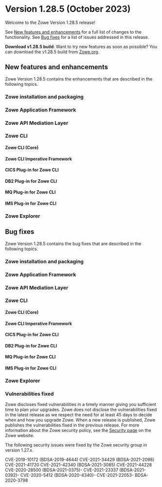 # Version 1.28.5 (October 2023)

Welcome to the Zowe Version 1.28.5 release!

See [New features and enhancements](#new-features-and-enhancements) for a full list of changes to the functionality. See [Bug fixes](#bug-fixes) for a list of issues addressed in this release.

**Download v1.28.5 build**: Want to try new features as soon as possible? You can download the v1.28.5 build from [Zowe.org](https://www.zowe.org/download.html).

## New features and enhancements

Zowe Version 1.28.5 contains the enhancements that are described in the following topics.

### Zowe installation and packaging

### Zowe Application Framework

### Zowe API Mediation Layer

### Zowe CLI

#### Zowe CLI (Core)

#### Zowe CLI Imperative Framework

#### CICS Plug-in for Zowe CLI

#### DB2 Plug-in for Zowe CLI

#### MQ Plug-in for Zowe CLI

#### IMS Plug-in for Zowe CLI


### Zowe Explorer

## Bug fixes

Zowe Version 1.28.5 contains the bug fixes that are described in the following topics.

### Zowe installation and packaging

### Zowe Application Framework

### Zowe API Mediation Layer

### Zowe CLI

#### Zowe CLI (Core)

#### Zowe CLI Imperative Framework

#### CICS Plug-in for Zowe CLI

#### DB2 Plug-in for Zowe CLI

#### MQ Plug-in for Zowe CLI

#### IMS Plug-in for Zowe CLI

### Zowe Explorer

### Vulnerabilities fixed

Zowe discloses fixed vulnerabilities in a timely manner giving you sufficient time to plan your upgrades. Zowe does not disclose the vulnerabilities fixed in the latest release as we respect the need for at least 45 days to decide when and how you upgrade Zowe. When a new release is published, Zowe publishes the vulnerabilities fixed in the previous release. For more information about the Zowe security policy, see the [Security page](https://www.zowe.org/security.html) on the Zowe website.

The following security issues were fixed by the Zowe security group in version 1.27.x.

CVE-2019-10172 (BDSA-2019-4644)
CVE-2021-34429 (BDSA-2021-2098)
CVE-2021-41720
CVE-2021-42340 (BDSA-2021-3085)
CVE-2021-44228
CVE-2020-28500 (BDSA-2021-0375)- CVE-2021-23337 (BDSA-2021-0392)- CVE-2020-5412 (BDSA-2020-4340)- CVE-2021-22053- BDSA-2020-3798
